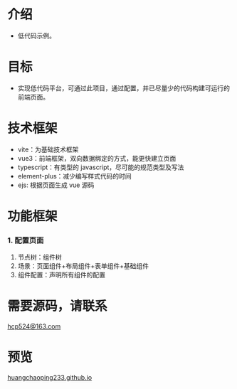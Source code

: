 # 介绍

- 低代码示例。

# 目标

- 实现低代码平台，可通过此项目，通过配置，并已尽量少的代码构建可运行的前端页面。

# 技术框架

- vite：为基础技术框架
- vue3：前端框架，双向数据绑定的方式，能更快建立页面
- typescript：有类型的 javascript，尽可能的规范类型及写法
- element-plus：减少编写样式代码的时间
- ejs: 根据页面生成 vue 源码

# 功能框架

### 1. 配置页面

1. 节点树：组件树
2. 场景：页面组件+布局组件+表单组件+基础组件
3. 组件配置：声明所有组件的配置

# 需要源码，请联系

hcp524@163.com

# 预览

[huangchaoping233.github.io](https://huangchaoping233.github.io/)

